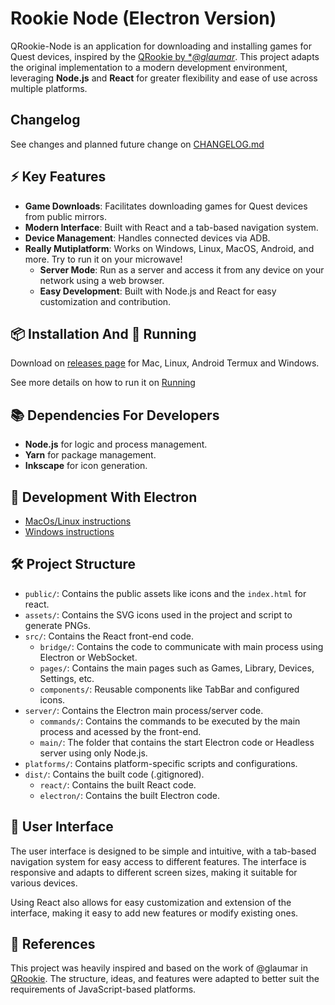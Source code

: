 # Rookie Node (Electron Version)

QRookie-Node is an application for downloading and installing games for Quest devices, inspired by the [QRookie by \*_@glaumar_](https://github.com/glaumar/QRookie). This project adapts the original implementation to a modern development environment, leveraging **Node.js** and **React** for greater flexibility and ease of use across multiple platforms.

## Changelog

See changes and planned future change on [CHANGELOG.md](CHANGELOG.md)

## ⚡ Key Features

- **Game Downloads**: Facilitates downloading games for Quest devices from public mirrors.
- **Modern Interface**: Built with React and a tab-based navigation system.
- **Device Management**: Handles connected devices via ADB.
- **Really Mutiplatform**: Works on Windows, Linux, MacOS, Android, and more. Try to run it on your microwave!
  - **Server Mode**: Run as a server and access it from any device on your network using a web browser.
  - **Easy Development**: Built with Node.js and React for easy customization and contribution.

## 📦 Installation And 🚀 Running

Download on [releases page](./releases) for Mac, Linux, Android Termux and Windows.

See more details on how to run it on [Running](docs/InstallationAndRunning.md)

## 📚 Dependencies For Developers

- **Node.js** for logic and process management.
- **Yarn** for package management.
- **Inkscape** for icon generation.

## 🚀 Development With Electron

- [MacOs/Linux instructions](./docs/unixDevelopment.md)
- [Windows instructions](./docs/windowsDevelopment.md)

## 🛠️ Project Structure

- `public/`: Contains the public assets like icons and the `index.html` for react.
- `assets/`: Contains the SVG icons used in the project and script to generate PNGs.
- `src/`: Contains the React front-end code.
  - `bridge/`: Contains the code to communicate with main process using Electron or WebSocket.
  - `pages/`: Contains the main pages such as Games, Library, Devices, Settings, etc.
  - `components/`: Reusable components like TabBar and configured icons.
- `server/`: Contains the Electron main process/server code.
  - `commands/`: Contains the commands to be executed by the main process and acessed by the front-end.
  - `main/`: The folder that contains the start Electron code or Headless server using only Node.js.
- `platforms/`: Contains platform-specific scripts and configurations.
- `dist/`: Contains the built code (.gitignored).
  - `react/`: Contains the built React code.
  - `electron/`: Contains the built Electron code.

## 🎨 User Interface

The user interface is designed to be simple and intuitive, with a tab-based navigation system for easy access to different features. The interface is responsive and adapts to different screen sizes, making it suitable for various devices.

Using React also allows for easy customization and extension of the interface, making it easy to add new features or modify existing ones.

## 🔗 References

This project was heavily inspired and based on the work of @glaumar in [QRookie](https://github.com/glaumar/QRookie). The structure, ideas, and features were adapted to better suit the requirements of JavaScript-based platforms.
